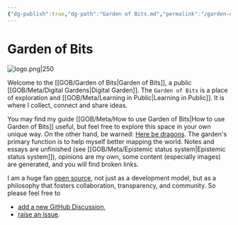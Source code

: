 ```yaml
---
{"dg-publish":true,"dg-path":"Garden of Bits.md","permalink":"/garden-of-bits/","tags":["gardenEntry"]}
---
```


# Garden of Bits

![logo.png|250](/img/user/GOB/assets/images/logo.png)

Welcome to the [[GOB/Garden of Bits\|Garden of Bits]], a public [[GOB/Meta/Digital Gardens\|Digital Garden]]. 
The `Garden of Bits` is a place of exploration and [[GOB/Meta/Learning in Public\|Learning in Public]]. It is where I collect, connect and share ideas. 

You may find my guide [[GOB/Meta/How to use Garden of Bits\|How to use Garden of Bits]] useful, but feel free to explore this space in your own unique way. On the other hand, be warned: [Here be dragons](https://en.wikipedia.org/wiki/Here_be_dragons). The garden's primary function is to help myself better mapping the world. Notes and essays are unfinished (see [[GOB/Meta/Epistemic status system\|Epistemic status system]]), opinions are my own, some content (especially images) are generated, and you will find broken links.

I am a huge fan [open source](https://en.wikipedia.org/wiki/Open_source), not just as a development model, but as a philosophy that fosters collaboration, transparency, and community. So please feel free to 
- [add a new GitHub Discussion](https://github.com/tardigrde/gardenofbits/discussions/new/choose),
- [raise an issue](https://github.com/tardigrde/gardenofbits/issues/new/choose).

